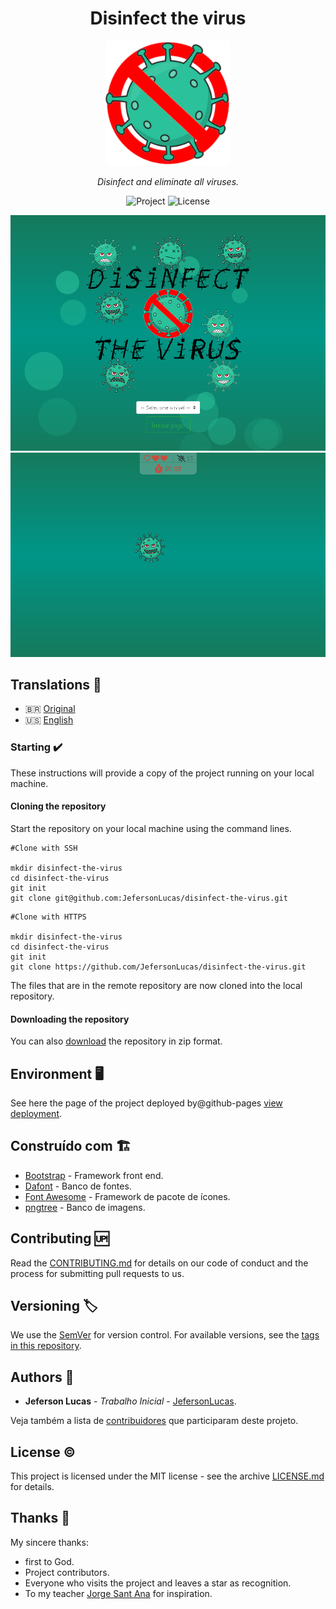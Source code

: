<p align="center">	
	<h1 align="center">Disinfect the virus</h1>
</p>
<p align="center">
    <img src="../../assets/img/logo.png" width="200" alt="Logo">
</p>
    <p align="center"><em>Disinfect and eliminate all viruses.</em></p>
    <p align="center">
        <img src="https://img.shields.io/badge/JefersonLucas-Disinfect%20the%20virus-green" alt="Project">
        <img src="https://img.shields.io/github/license/JefersonLucas/disinfect-the-virus" alt="License">
  	</p>
</p>

<p align="center">
	<img src="../../assets/img/capture-01.png" alt="Index">
	<img src="../../assets/img/capture-02.png" alt="Game">
</p>

## Translations :triangular_flag_on_post:

* :brazil: [Original](https://github.com/JefersonLucas/disinfect-the-virus/blob/master/README.md)
* :us: [English](https://github.com/JefersonLucas/disinfect-the-virus/blob/master/translations/en/README.md)

### Starting :heavy_check_mark:

These instructions will provide a copy of the project running on your local machine.

#### Cloning the repository

Start the repository on your local machine using the command lines.

```
#Clone with SSH

mkdir disinfect-the-virus
cd disinfect-the-virus
git init
git clone git@github.com:JefersonLucas/disinfect-the-virus.git
```

```
#Clone with HTTPS

mkdir disinfect-the-virus
cd disinfect-the-virus
git init
git clone https://github.com/JefersonLucas/disinfect-the-virus.git
```
The files that are in the remote repository are now cloned into the local repository.

#### Downloading the repository

You can also [download](https://github.com/JefersonLucas/disinfect-the-virus/archive/master.zip) the repository in zip format.

## Environment :desktop_computer:

See here the page of the project deployed by@github-pages [view deployment](https://jefersonlucas.github.io/disinfect-the-virus/).

## Construído com :building_construction:

* [Bootstrap](https://getbootstrap.com/) - Framework front end.
* [Dafont](https://www.dafont.com/virus-2.font) - Banco de fontes.
* [Font Awesome](https://fontawesome.com/) - Framework de pacote de ícones.
* [pngtree](https://pngtree.com/so/micróbios-bacterianos) - Banco de imagens.

## Contributing :up:

Read the [CONTRIBUTING.md](https://github.com/JefersonLucas/disinfect-the-virus/blob/master/CONTRIBUTING.md) for details on our code of conduct and the process for submitting pull requests to us.

## Versioning :label:

We use the [SemVer](https://semver.org) for version control. For available versions, see the [tags in this repository](https://github.com/JefersonLucas/disinfect-the-virus/tags). 

## Authors :pray:

* **Jeferson Lucas** - *Trabalho Inicial* - [JefersonLucas](https://github.com/JefersonLucas).

Veja também a lista de [contribuidores](https://github.com/JefersonLucas/disinfect-the-virus/contributors) que participaram deste projeto.

## License :copyright:

This project is licensed under the MIT license - see the archive [LICENSE.md](https://github.com/JefersonLucas/disinfect-the-virus/blob/master/LICENSE) for details.

## Thanks :clap:

My sincere thanks:

* first to God.
* Project contributors.
* Everyone who visits the project and leaves a star as recognition.
* To my teacher [Jorge Sant Ana](https://twitter.com/jorgesantanabr) for inspiration.
